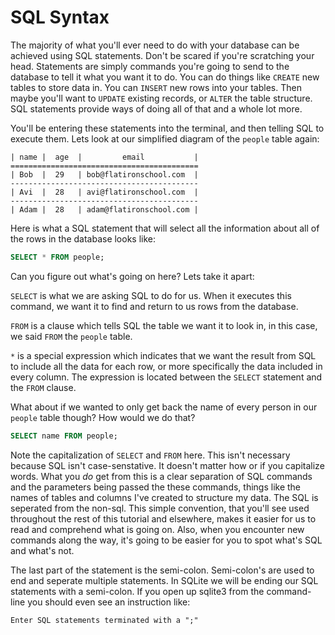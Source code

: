 # SQL Syntax

The majority of what you'll ever need to do with your database can be achieved using SQL statements. Don't be scared if you're scratching your head. Statements are simply commands you're going to send to the database to tell it what you want it to do. You can do things like `CREATE` new tables to store data in. You can `INSERT` new rows into your tables. Then maybe you'll want to `UPDATE` existing records, or `ALTER` the table structure. SQL statements provide ways of doing all of that and a whole lot more. 

You'll be entering these statements into the terminal, and then telling SQL to execute them. Lets look at our simplified diagram of the `people` table again:

```
| name |  age  |         email           |
==========================================
| Bob  |  29   | bob@flatironschool.com  |
------------------------------------------
| Avi  |  28   | avi@flatironschool.com  |
------------------------------------------
| Adam |  28   | adam@flatironschool.com |
```

Here is what a SQL statement that will select all the information about all of the rows in the database looks like:

```sql
SELECT * FROM people;
```

Can you figure out what's going on here? Lets take it apart:

`SELECT` is what we are asking SQL to do for us. When it executes this command, we want it to find and return to us rows from the database.
 
`FROM` is a clause which tells SQL the table we want it to look in, in this case, we said `FROM` the `people` table.

`*` is a special expression which indicates that we want the result from SQL to include all the data for each row, or more specifically the data included in every column. The expression is located between the `SELECT` statement and the `FROM` clause. 

What about if we wanted to only get back the name of every person in our `people` table though? How would we do that?

```sql
SELECT name FROM people;
```

Note the capitalization of `SELECT` and `FROM` here. This isn't necessary because SQL isn't case-senstative. It doesn't matter how or if you capitalize words. What you *do* get from this is a clear separation of SQL commands and the parameters being passed the these commands, things like the names of tables and columns I've created to structure my data. The SQL is seperated from the non-sql. This simple convention, that you'll see used throughout the rest of this tutorial and elsewhere, makes it easier for us to read and comprehend what is going on. Also, when you encounter new commands along the way, it's going to be easier for you to spot what's SQL and what's not.

The last part of the statement is the semi-colon. Semi-colon's are used to end and seperate multiple statements. In SQLite we will be ending our SQL statements with a semi-colon. If you open up sqlite3 from the command-line you should even see an instruction like:

```
Enter SQL statements terminated with a ";"
```